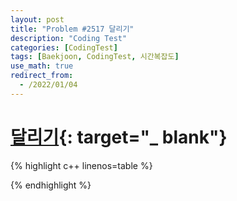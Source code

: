 ```yaml
---
layout: post
title: "Problem #2517 달리기"
description: "Coding Test"
categories: [CodingTest]
tags: [Baekjoon, CodingTest, 시간복잡도]
use_math: true
redirect_from:
  - /2022/01/04
---
```


# [달리기](https://www.acmicpc.net/problem/2517){: target="_ blank"}

{% highlight c++ linenos=table %} 

{% endhighlight %}
